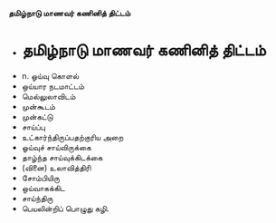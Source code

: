 **தமிழ்நாடு மாணவர் கணினித் திட்டம்**
- # தமிழ்நாடு மாணவர் கணினித் திட்டம்
- n. ஓய்வு கொளல்
- ஒய்யார நடமாட்டம்
- மெல்லுலாவிடம்
- முன்கூடம்
- முன்கட்டு
- சாய்ப்பு
- உட்கார்ந்திருப்பதற்குரிய அறை
- ஓய்வுச் சாய்விருக்கை
- தாழ்ந்த சாய்வுக்கிடக்கை
- (வினை) உலாவித்திரி
- சோம்பியிரு
- ஒய்வாகக்கிட
- சாய்ந்திரு
- பெயலின்றிப் பொழுது கழி.

